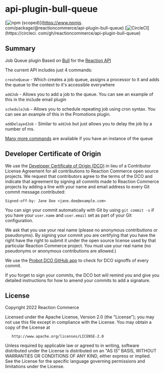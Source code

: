 # api-plugin-bull-queue

[![npm (scoped)](https://img.shields.io/npm/v/@reactioncommerce/api-plugin-bull-queue.svg)](https://www.npmjs.
com/package/@reactioncommerce/api-plugin-bull-queue)
[![CircleCI](https://circleci.com/gh/reactioncommerce/api-plugin-bull-queue.svg?style=svg)](https://circleci.
com/gh/reactioncommerce/api-plugin-bull-queue)

## Summary

Job Queue plugin Based on [Bull](https://www.npmjs.com/package/bull) for the [Reaction API](https://github.com/reactioncommerce/reaction)

The current API includes just 4 commands:

`createQueue` - Which creates a job queue, assigns a processor to it and adds the queue to the context to it's 
accessible everywhere

`addJob` - Allows you to add a job to the queue. You can see an example of this in the include email plugin

`scheduleJob` - Allows you to schedule repeating job using cron syntax. You can see an example of 
this in the Promotions plugin.

`addDelayedJob` - Similar to `addJob` but just allows you to delay the job by a number of ms.

[Many more commands](https://github.com/OptimalBits/bull/blob/HEAD/REFERENCE.md) are available if you have an instance of the queue


## Developer Certificate of Origin
We use the [Developer Certificate of Origin (DCO)](https://developercertificate.org/) in lieu of a Contributor License Agreement for all contributions to Reaction Commerce open source projects. We request that contributors agree to the terms of the DCO and indicate that agreement by signing all commits made to Reaction Commerce projects by adding a line with your name and email address to every Git commit message contributed:
```
Signed-off-by: Jane Doe <jane.doe@example.com>
```

You can sign your commit automatically with Git by using `git commit -s` if you have your `user.name` and `user.email` set as part of your Git configuration.

We ask that you use your real name (please no anonymous contributions or pseudonyms). By signing your commit you are certifying that you have the right have the right to submit it under the open source license used by that particular Reaction Commerce project. You must use your real name (no pseudonyms or anonymous contributions are allowed.)

We use the [Probot DCO GitHub app](https://github.com/apps/dco) to check for DCO signoffs of every commit.

If you forget to sign your commits, the DCO bot will remind you and give you detailed instructions for how to amend your commits to add a signature.

## License

   Copyright 2022 Reaction Commerce

   Licensed under the Apache License, Version 2.0 (the "License");
   you may not use this file except in compliance with the License.
   You may obtain a copy of the License at

       http://www.apache.org/licenses/LICENSE-2.0

   Unless required by applicable law or agreed to in writing, software
   distributed under the License is distributed on an "AS IS" BASIS,
   WITHOUT WARRANTIES OR CONDITIONS OF ANY KIND, either express or implied.
   See the License for the specific language governing permissions and
   limitations under the License.

